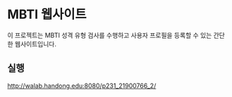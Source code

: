 # MBTI 웹사이트

이 프로젝트는 MBTI 성격 유형 검사를 수행하고 사용자 프로필을 등록할 수 있는 간단한 웹사이트입니다.

## 실행

http://walab.handong.edu:8080/p231_21900766_2/


